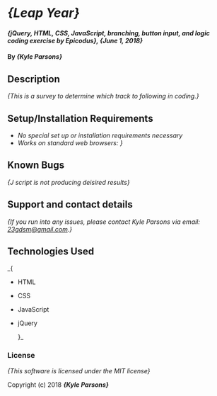 # _{Leap Year}_

#### _{jQuery, HTML, CSS, JavaScript, branching, button input, and logic coding exercise by Epicodus}, {June 1, 2018}_

#### By _**{Kyle Parsons}**_

## Description

_{This is a survey to determine which track to following in coding.}_

## Setup/Installation Requirements

* _No special set up or installation requirements necessary_
* _Works on standard web browsers:
}_

## Known Bugs

_{J script is not producing deisired results}_

## Support and contact details

_{If you run into any issues, please contact Kyle Parsons via email:
23gdsm@gmail.com.}_

## Technologies Used

_{
* HTML
* CSS
* JavaScript
* jQuery

  }_

### License

*{This software is licensed under the MIT license}*

Copyright (c) 2018 **_{Kyle Parsons}_**
